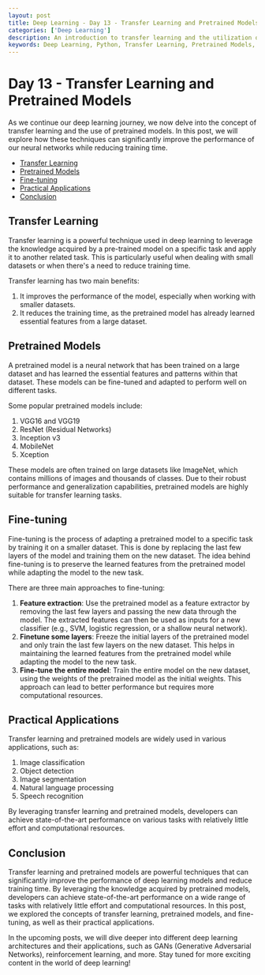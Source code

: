 ```yaml
---
layout: post
title: Deep Learning - Day 13 - Transfer Learning and Pretrained Models
categories: ['Deep Learning']
description: An introduction to transfer learning and the utilization of pretrained models in deep learning.
keywords: Deep Learning, Python, Transfer Learning, Pretrained Models, Neural Networks
---
```

# Day 13 - Transfer Learning and Pretrained Models

As we continue our deep learning journey, we now delve into the concept of transfer learning and the use of pretrained models. In this post, we will explore how these techniques can significantly improve the performance of our neural networks while reducing training time.

- [Transfer Learning](#transfer-learning)
- [Pretrained Models](#pretrained-models)
- [Fine-tuning](#fine-tuning)
- [Practical Applications](#practical-applications)
- [Conclusion](#conclusion)

## Transfer Learning

Transfer learning is a powerful technique used in deep learning to leverage the knowledge acquired by a pre-trained model on a specific task and apply it to another related task. This is particularly useful when dealing with small datasets or when there's a need to reduce training time.

Transfer learning has two main benefits:

1. It improves the performance of the model, especially when working with smaller datasets.
2. It reduces the training time, as the pretrained model has already learned essential features from a large dataset.

## Pretrained Models

A pretrained model is a neural network that has been trained on a large dataset and has learned the essential features and patterns within that dataset. These models can be fine-tuned and adapted to perform well on different tasks.

Some popular pretrained models include:

1. VGG16 and VGG19
2. ResNet (Residual Networks)
3. Inception v3
4. MobileNet
5. Xception

These models are often trained on large datasets like ImageNet, which contains millions of images and thousands of classes. Due to their robust performance and generalization capabilities, pretrained models are highly suitable for transfer learning tasks.

## Fine-tuning

Fine-tuning is the process of adapting a pretrained model to a specific task by training it on a smaller dataset. This is done by replacing the last few layers of the model and training them on the new dataset. The idea behind fine-tuning is to preserve the learned features from the pretrained model while adapting the model to the new task.

There are three main approaches to fine-tuning:

1. **Feature extraction**: Use the pretrained model as a feature extractor by removing the last few layers and passing the new data through the model. The extracted features can then be used as inputs for a new classifier (e.g., SVM, logistic regression, or a shallow neural network).
2. **Finetune some layers**: Freeze the initial layers of the pretrained model and only train the last few layers on the new dataset. This helps in maintaining the learned features from the pretrained model while adapting the model to the new task.
3. **Fine-tune the entire model**: Train the entire model on the new dataset, using the weights of the pretrained model as the initial weights. This approach can lead to better performance but requires more computational resources.

## Practical Applications

Transfer learning and pretrained models are widely used in various applications, such as:

1. Image classification
2. Object detection
3. Image segmentation
4. Natural language processing
5. Speech recognition

By leveraging transfer learning and pretrained models, developers can achieve state-of-the-art performance on various tasks with relatively little effort and computational resources.

## Conclusion

Transfer learning and pretrained models are powerful techniques that can significantly improve the performance of deep learning models and reduce training time. By leveraging the knowledge acquired by pretrained models, developers can achieve state-of-the-art performance on a wide range of tasks with relatively little effort and computational resources. In this post, we explored the concepts of transfer learning, pretrained models, and fine-tuning, as well as their practical applications.

In the upcoming posts, we will dive deeper into different deep learning architectures and their applications, such as GANs (Generative Adversarial Networks), reinforcement learning, and more. Stay tuned for more exciting content in the world of deep learning!
